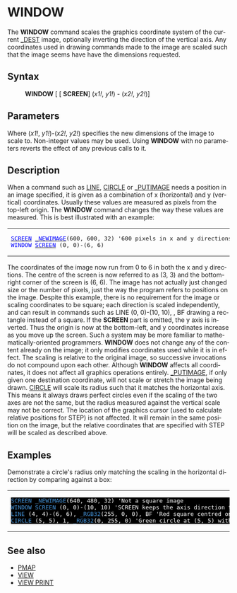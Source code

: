 <style>pre.codeide, pre.outputfixed, .outputcrt0 { background-color: #000 !important; color: #FFF !important; }</style><!DOCTYPE html>
<html class="client-nojs" dir="ltr" lang="en">
<head>
<title>WINDOW - QB64 Phoenix Edition Wiki</title>
</head>
<body class="mediawiki ltr sitedir-ltr mw-hide-empty-elt ns-0 ns-subject page-WINDOW rootpage-WINDOW skin-vector action-view skin-vector-legacy vector-feature-language-in-header-enabled vector-feature-language-in-main-page-header-disabled vector-feature-language-alert-in-sidebar-disabled vector-feature-sticky-header-disabled vector-feature-sticky-header-edit-disabled vector-feature-table-of-contents-disabled vector-feature-visual-enhancement-next-disabled">
<div class="mw-body" id="content" role="main">
<a id="top"></a>
<h1 class="firstHeading mw-first-heading" id="firstHeading"><span class="mw-page-title-main">WINDOW</span></h1>
<div class="vector-body" id="bodyContent">
<div class="mw-body-content mw-content-ltr" dir="ltr" id="mw-content-text" lang="en"><div class="mw-parser-output"><p>The <b>WINDOW</b> command scales the graphics coordinate system of the current <a href="DEST" title="DEST">_DEST</a> image, optionally inverting the direction of the vertical axis. Any coordinates used in drawing commands made to the image are scaled such that the image seems have have the dimensions requested.
</p>
<h2><span class="mw-headline" id="Syntax">Syntax</span></h2>
<dl><dd><b>WINDOW</b> [ [ <b>SCREEN</b>] (<i>x1!</i>, <i>y1!</i>) - (<i>x2!</i>, <i>y2!</i>)]</dd></dl>
<p>
</p>
<h2><span class="mw-headline" id="Parameters">Parameters</span></h2>
<p>Where (<i>x1!</i>, <i>y1!</i>)-(<i>x2!</i>, <i>y2!</i>) specifies the new dimensions of the image to scale to. Non-integer values may be used.
Using <b>WINDOW</b> with no parameters reverts the effect of any previous calls to it.
</p>
<h2><span class="mw-headline" id="Description">Description</span></h2>
<p>When a command such as <a href="LINE" title="LINE">LINE</a>, <a href="CIRCLE" title="CIRCLE">CIRCLE</a> or <a href="PUTIMAGE" title="PUTIMAGE">_PUTIMAGE</a> needs a position in an image specified, it is given as a combination of x (horizontal) and y (vertical) coordinates. Usually these values are measured as pixels from the top-left origin. The <b>WINDOW</b> command changes the way these values are measured. This is best illustrated with an example:
</p>
<table cellpadding="5px" width="100%">
<tbody><tr>
<td><pre class="outputtext"><a href="SCREEN" title="SCREEN"><span style="color:blue;">SCREEN</span></a> <a href="NEWIMAGE" title="NEWIMAGE"><span style="color:blue;">_NEWIMAGE</span></a>(600, 600, 32) '600 pixels in x and y directions and displayed on screen
<a class="mw-selflink selflink"><span style="color:blue;">WINDOW</span></a> <a href="SCREEN" title="SCREEN"><span style="color:blue;">SCREEN</span></a> (0, 0)-(6, 6)
</pre>
</td></tr></tbody></table>
<p>The coordinates of the image now run from 0 to 6 in both the x and y directions. The centre of the screen is now referred to as (3, 3) and the bottom-right corner of the screen is (6, 6). The image has not actually just changed size or the number of pixels, just the way the program refers to positions on the image. Despite this example, there is no requirement for the image or scaling coordinates to be square; each direction is scaled independently, and can result in commands such as LINE (0, 0)-(10, 10), , BF drawing a rectangle instead of a square.
If the <b>SCREEN</b> part is omitted, the y axis is inverted. Thus the origin is now at the bottom-left, and y coordinates increase as you move up the screen. Such a system may be more familiar to mathematically-oriented programmers.
<b>WINDOW</b> does not change any of the content already on the image; it only modifies coordinates used while it is in effect. The scaling is relative to the original image, so successive invocations do not compound upon each other.
Although <b>WINDOW</b> affects all coordinates, it does not affect all graphics operations entirely. <a href="PUTIMAGE" title="PUTIMAGE">_PUTIMAGE</a>, if only given one destination coordinate, will not scale or stretch the image being drawn. <a href="CIRCLE" title="CIRCLE">CIRCLE</a> will scale its radius such that it matches the horizontal axis. This means it always draws perfect circles even if the scaling of the two axes are not the same, but the radius measured against the vertical scale may not be correct.
The location of the graphics cursor (used to calculate relative positions for STEP) is not affected. It will remain in the same position on the image, but the relative coordinates that are specified with STEP will be scaled as described above.
</p>
<h2><span class="mw-headline" id="Examples">Examples</span></h2>
<p>Demonstrate a circle's radius only matching the scaling in the horizontal direction by comparing against a box:
</p>
<table cellpadding="15px" width="100%">
<tbody><tr>
<td><pre class="codeide"><a href="SCREEN" title="SCREEN"><span style="color:#4593D8;">SCREEN</span></a> <a href="NEWIMAGE" title="NEWIMAGE"><span style="color:#4593D8;">_NEWIMAGE</span></a>(640, 480, 32) 'Not a square image
<a class="mw-selflink selflink"><span style="color:#4593D8;">WINDOW</span></a> <a href="SCREEN" title="SCREEN"><span style="color:#4593D8;">SCREEN</span></a> (0, 0)-(10, 10) 'SCREEN keeps the axis direction the same
<a href="LINE" title="LINE"><span style="color:#4593D8;">LINE</span></a> (4, 4)-(6, 6), <a href="RGB32" title="RGB32"><span style="color:#4593D8;">_RGB32</span></a>(255, 0, 0), BF 'Red square centred on (5, 5); will be stretched into a rectangle
<a href="CIRCLE" title="CIRCLE"><span style="color:#4593D8;">CIRCLE</span></a> (5, 5), 1, <a href="RGB32" title="RGB32"><span style="color:#4593D8;">_RGB32</span></a>(0, 255, 0) 'Green circle at (5, 5) with radius 1
</pre>
</td></tr></tbody></table>
<p>
</p>
<h2><span class="mw-headline" id="See_also">See also</span></h2>
<ul><li><a href="PMAP" title="PMAP">PMAP</a></li>
<li><a href="VIEW" title="VIEW">VIEW</a></li>
<li><a href="VIEW_PRINT" title="VIEW PRINT">VIEW PRINT</a></li></ul>
<p>
</p>
<!-- 
NewPP limit report
Cached time: 20240715062232
Cache expiry: 86400
Reduced expiry: false
Complications: [show‐toc]
CPU time usage: 0.035 seconds
Real time usage: 0.048 seconds
Preprocessor visited node count: 112/1000000
Post‐expand include size: 1391/2097152 bytes
Template argument size: 152/2097152 bytes
Highest expansion depth: 3/100
Expensive parser function count: 0/100
Unstrip recursion depth: 0/20
Unstrip post‐expand size: 0/5000000 bytes
-->
<!--
Transclusion expansion time report (%,ms,calls,template)
100.00%   32.242      1 -total
 11.62%    3.745      1 Template:PageExamples
 10.00%    3.223      4 Template:Cb
  8.36%    2.697      8 Template:Cl
  7.96%    2.567      1 Template:PageSyntax
  7.41%    2.388      1 Template:TextEnd
  7.03%    2.268      1 Template:CodeStart
  6.87%    2.216      1 Template:PageParameters
  6.79%    2.189      1 Template:CodeEnd
  6.79%    2.188      1 Template:PageDescription
-->
<!-- Saved in parser cache with key qb64pnix_mw19894-mwmb_:pcache:idhash:461-0!canonical and timestamp 20240715062232 and revision id 7470.
 -->
</div>
</div>
</div>
</div>
</body>
</html>